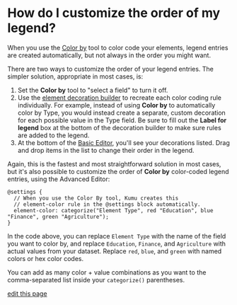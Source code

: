 # How do I customize the order of my legend?

When you use the [Color by](/guides/data-driven-decorations.html#color-by) tool to color code your elements, legend entries are created automatically, but not always in the order you might want.

There are two ways to customize the order of your legend entries. The simpler solution, appropriate in most cases, is:
1. Set the **Color by** tool to "select a field" to turn it off.
2. Use the [element decoration builder](/guides/data-driven-decorations.html#use-decoration-builders-to-create-custom-decorations) to recreate each color coding rule individually. For example, instead of using **Color by** to automatically color by Type, you would instead create a separate, custom decoration for each possible value in the Type field. Be sure to fill out the **Label for legend** box at the bottom of the decoration builder to make sure rules are added to the legend.
3. At the bottom of the [Basic Editor](/overview/view-editors.html#basic-editor), you'll see your decorations listed. Drag and drop items in the list to change their order in the legend.

Again, this is the fastest and most straightforward solution in most cases, but it's also possible to customize the order of **Color by** color-coded legend entries, using the Advanced Editor:

```
@settings {
  // When you use the Color By tool, Kumu creates this 
  // element-color rule in the @settings block automatically.
  element-color: categorize("Element Type", red "Education", blue "Finance", green "Agriculture");
}
```

In the code above, you can replace `Element Type` with the name of the field you want to color by, and replace `Education`, `Finance`, and `Agriculture` with actual values from your dataset. Replace `red`, `blue`, and `green` with named colors or hex color codes.

You can add as many color + value combinations as you want to the comma-separated list inside your `categorize()` parentheses.

<span class="edit-link"><a href="https://github.com/kumu/compass-docs/blob/master/guides/faq/how-do-i-customize-the-order-of-my-legend.md" target="_blank"><i class="fa fa-github"></i> edit this page</a></span>
